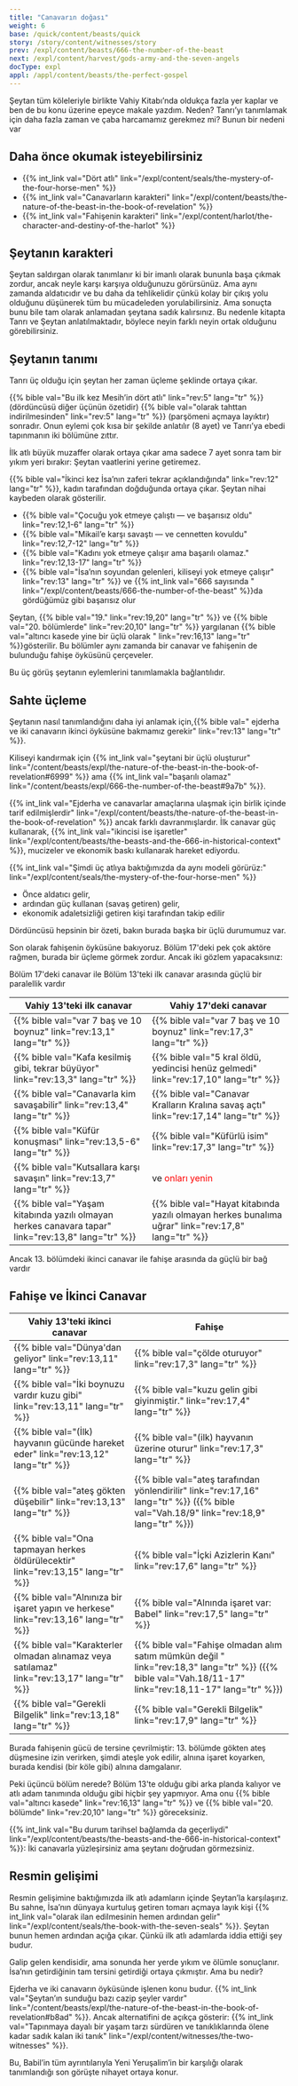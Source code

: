 ```yaml
---
title: "Canavarın doğası"
weight: 6
base: /quick/content/beasts/quick
story: /story/content/witnesses/story
prev: /expl/content/beasts/666-the-number-of-the-beast
next: /expl/content/harvest/gods-army-and-the-seven-angels
docType: expl
appl: /appl/content/beasts/the-perfect-gospel
---
```


Şeytan tüm köleleriyle birlikte Vahiy Kitabı’nda oldukça fazla yer kaplar ve ben de bu konu üzerine epeyce makale yazdım. Neden? Tanrı’yı tanımlamak için daha fazla zaman ve çaba harcamamız gerekmez mi? Bunun bir nedeni var

## Daha önce okumak isteyebilirsiniz

<a name="f2fd"></a>
- {{% int_link val="Dört atlı" link="/expl/content/seals/the-mystery-of-the-four-horse-men" %}}
- {{% int_link val="Canavarların karakteri" link="/expl/content/beasts/the-nature-of-the-beast-in-the-book-of-revelation" %}}
- {{% int_link val="Fahişenin karakteri" link="/expl/content/harlot/the-character-and-destiny-of-the-harlot" %}}

## Şeytanın karakteri

<a name="904a"></a>
Şeytan saldırgan olarak tanımlanır ki bir imanlı olarak bununla başa çıkmak zordur, ancak neyle karşı karşıya olduğunuzu görürsünüz. Ama aynı zamanda aldatıcıdır ve bu daha da tehlikelidir çünkü kolay bir çıkış yolu olduğunu düşünerek tüm bu mücadeleden yorulabilirsiniz. Ama sonuçta bunu bile tam olarak anlamadan şeytana sadık kalırsınız. Bu nedenle kitapta Tanrı ve Şeytan anlatılmaktadır, böylece neyin farklı neyin ortak olduğunu görebilirsiniz.

## Şeytanın tanımı

<a name="a7a0"></a>
Tanrı üç olduğu için şeytan her zaman üçleme şeklinde ortaya çıkar.

{{% bible val="Bu ilk kez Mesih’in dört atlı" link="rev:5" lang="tr" %}} (dördüncüsü diğer üçünün özetidir) {{% bible val="olarak tahttan indirilmesinden" link="rev:5" lang="tr" %}} (parşömeni açmaya layıktır) sonradır. Onun eylemi çok kısa bir şekilde anlatılır (8 ayet) ve Tanrı’ya ebedi tapınmanın iki bölümüne zıttır.

İlk atlı büyük muzaffer olarak ortaya çıkar ama sadece 7 ayet sonra tam bir yıkım yeri bırakır: Şeytan vaatlerini yerine getiremez.

{{% bible val="İkinci kez İsa’nın zaferi tekrar açıklandığında" link="rev:12" lang="tr" %}}, kadın tarafından doğduğunda ortaya çıkar. Şeytan nihai kaybeden olarak gösterilir.

- {{% bible val="Çocuğu yok etmeye çalıştı — ve başarısız oldu" link="rev:12,1-6" lang="tr" %}}
- {{% bible val="Mikail’e karşı savaştı — ve cennetten kovuldu" link="rev:12,7-12" lang="tr" %}}
- {{% bible val="Kadını yok etmeye çalışır ama başarılı olamaz." link="rev:12,13-17" lang="tr" %}}
- {{% bible val="İsa’nın soyundan gelenleri, kiliseyi yok etmeye çalışır" link="rev:13" lang="tr" %}} ve {{% int_link val="666 sayısında " link="/expl/content/beasts/666-the-number-of-the-beast" %}}da gördüğümüz gibi başarısız olur

Şeytan, {{% bible val="19." link="rev:19,20" lang="tr" %}} ve {{% bible val="20. bölümlerde" link="rev:20,10" lang="tr" %}} yargılanan {{% bible val="altıncı kasede yine bir üçlü olarak " link="rev:16,13" lang="tr" %}}gösterilir. Bu bölümler aynı zamanda bir canavar ve fahişenin de bulunduğu fahişe öyküsünü çerçeveler.

Bu üç görüş şeytanın eylemlerini tanımlamakla bağlantılıdır.

## Sahte üçleme

<a name="1e70"></a>
Şeytanın nasıl tanımlandığını daha iyi anlamak için,{{% bible val=" ejderha ve iki canavarın ikinci öyküsüne bakmamız gerekir" link="rev:13" lang="tr" %}}.

Kiliseyi kandırmak için {{% int_link val="şeytani bir üçlü oluşturur" link="/content/beasts/expl/the-nature-of-the-beast-in-the-book-of-revelation#6999" %}} ama {{% int_link val="başarılı olamaz" link="/content/beasts/expl/666-the-number-of-the-beast#9a7b" %}}.

{{% int_link val="Ejderha ve canavarlar amaçlarına ulaşmak için birlik içinde tarif edilmişlerdir" link="/expl/content/beasts/the-nature-of-the-beast-in-the-book-of-revelation" %}} ancak farklı davranmışlardır. İlk canavar güç kullanarak, {{% int_link val="ikincisi ise işaretler" link="/expl/content/beasts/the-beasts-and-the-666-in-historical-context" %}}, mucizeler ve ekonomik baskı kullanarak hareket ediyordu.

{{% int_link val="Şimdi üç atlıya baktığımızda da aynı modeli görürüz:" link="/expl/content/seals/the-mystery-of-the-four-horse-men" %}}

- Önce aldatıcı gelir,
- ardından güç kullanan (savaş getiren) gelir,
- ekonomik adaletsizliği getiren kişi tarafından takip edilir

Dördüncüsü hepsinin bir özeti, bakın burada başka bir üçlü durumumuz var.

Son olarak fahişenin öyküsüne bakıyoruz. Bölüm 17'deki pek çok aktöre rağmen, burada bir üçleme görmek zordur. Ancak iki gözlem yapacaksınız:

Bölüm 17'deki canavar ile Bölüm 13'teki ilk canavar arasında güçlü bir paralellik vardır

| Vahiy 13'teki ilk canavar | Vahiy 17'deki canavar |
|---------------------------|-----------------------|
| {{% bible val="var 7 baş ve 10 boynuz" link="rev:13,1" lang="tr" %}} | {{% bible val="var 7 baş ve 10 boynuz" link="rev:17,3" lang="tr" %}} |
| {{% bible val="Kafa kesilmiş gibi, tekrar büyüyor" link="rev:13,3" lang="tr" %}} | {{% bible val="5 kral öldü, yedincisi henüz gelmedi" link="rev:17,10" lang="tr" %}} |
| {{% bible val="Canavarla kim savaşabilir" link="rev:13,4" lang="tr" %}} | {{% bible val="Canavar Kralların Kralına savaş açtı" link="rev:17,14" lang="tr" %}} |
| {{% bible val="Küfür konuşması" link="rev:13,5-6" lang="tr" %}} | {{% bible val="Küfürlü isim" link="rev:17,3" lang="tr" %}} |
| {{% bible val="Kutsallara karşı savaşın" link="rev:13,7" lang="tr" %}} | ve <span style="color:red;">onları yenin</span> | {{% bible val="Kuzu'a karşı savaşır" link="rev:17,14" lang="tr" %}}</td> ve <span style="color:red;">üstesinden gelir</span> {{% bible val="yok etmeye fahişe ve karşı savaşın" link="rev:17,16" lang="tr" %}} |
| {{% bible val="Yaşam kitabında yazılı olmayan herkes canavara tapar" link="rev:13,8" lang="tr" %}} | {{% bible val="Hayat kitabında yazılı olmayan herkes bunalıma uğrar" link="rev:17,8" lang="tr" %}} |

Ancak 13. bölümdeki ikinci canavar ile fahişe arasında da güçlü bir bağ vardır

## Fahişe ve İkinci Canavar

| Vahiy 13'teki ikinci canavar | Fahişe |
|------------------------------|--------|
| {{% bible val="Dünya'dan geliyor" link="rev:13,11" lang="tr" %}} | {{% bible val="çölde oturuyor" link="rev:17,3" lang="tr" %}} |
| {{% bible val="İki boynuzu vardır  kuzu gibi" link="rev:13,11" lang="tr" %}} | {{% bible val="kuzu gelin gibi giyinmiştir." link="rev:17,4" lang="tr" %}} |
| {{% bible val="(İlk) hayvanın  gücünde hareket eder" link="rev:13,12" lang="tr" %}} | {{% bible val="(ilk) hayvanın üzerine oturur" link="rev:17,3" lang="tr" %}} |
| {{% bible val="ateş gökten düşebilir" link="rev:13,13" lang="tr" %}} | {{% bible val="ateş tarafından yönlendirilir" link="rev:17,16" lang="tr" %}} ({{% bible val="Vah.18/9" link="rev:18,9" lang="tr" %}}) |
| {{% bible val="Ona tapmayan herkes öldürülecektir" link="rev:13,15" lang="tr" %}} | {{% bible val="İçki Azizlerin Kanı" link="rev:17,6" lang="tr" %}} |
| {{% bible val="Alnınıza bir işaret yapın ve herkese" link="rev:13,16" lang="tr" %}} | {{% bible val="Alnında işaret var: Babel" link="rev:17,5" lang="tr" %}} |
| {{% bible val="Karakterler olmadan alınamaz veya satılamaz" link="rev:13,17" lang="tr" %}} | {{% bible val="Fahişe olmadan alım satım mümkün değil " link="rev:18,3" lang="tr" %}} ({{% bible val="Vah.18/11-17" link="rev:18,11-17" lang="tr" %}}) |
| {{% bible val="Gerekli Bilgelik" link="rev:13,18" lang="tr" %}} | {{% bible val="Gerekli Bilgelik" link="rev:17,9" lang="tr" %}} |

Burada fahişenin gücü de tersine çevrilmiştir: 13. bölümde gökten ateş düşmesine izin verirken, şimdi ateşle yok edilir, alnına işaret koyarken, burada kendisi (bir köle gibi) alnına damgalanır.

Peki üçüncü bölüm nerede? Bölüm 13'te olduğu gibi arka planda kalıyor ve atlı adam tanımında olduğu gibi hiçbir şey yapmıyor. Ama onu {{% bible val="altıncı kasede" link="rev:16,13" lang="tr" %}} ve {{% bible val="20. bölümde" link="rev:20,10" lang="tr" %}} göreceksiniz.

{{% int_link val="Bu durum tarihsel bağlamda da geçerliydi" link="/expl/content/beasts/the-beasts-and-the-666-in-historical-context" %}}: İki canavarla yüzleşirsiniz ama şeytanı doğrudan görmezsiniz.

## Resmin gelişimi

<a name="5eae"></a>
Resmin gelişimine baktığımızda ilk atlı adamların içinde Şeytan’la karşılaşırız. Bu sahne, İsa’nın dünyaya kurtuluş getiren tomarı açmaya layık kişi {{% int_link val="olarak ilan edilmesinin hemen ardından gelir" link="/expl/content/seals/the-book-with-the-seven-seals" %}}. Şeytan bunun hemen ardından açığa çıkar. Çünkü ilk atlı adamlarda iddia ettiği şey budur.

Galip gelen kendisidir, ama sonunda her yerde yıkım ve ölümle sonuçlanır. İsa’nın getirdiğinin tam tersini getirdiği ortaya çıkmıştır. Ama bu nedir?

Ejderha ve iki canavarın öyküsünde işlenen konu budur. {{% int_link val="Şeytan’ın sunduğu bazı cazip şeyler vardır" link="/content/beasts/expl/the-nature-of-the-beast-in-the-book-of-revelation#b8ad" %}}. Ancak alternatifini de açıkça gösterir: {{% int_link val="Tapınmaya dayalı bir yaşam tarzı sürdüren ve tanıklıklarında ölene kadar sadık kalan iki tanık" link="/expl/content/witnesses/the-two-witnesses" %}}.

Bu, Babil’in tüm ayrıntılarıyla Yeni Yeruşalim’in bir karşılığı olarak tanımlandığı son görüşte nihayet ortaya konur.

